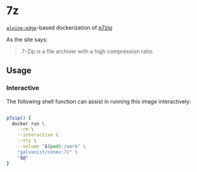 # 7z

[`alpine:edge`](https://hub.docker.com/_/alpine/)-based dockerization of [p7zip](https://www.7-zip.org/)

As the site says:

> 7-Zip is a file archiver with a high compression ratio.

## Usage

### Interactive

The following shell function can assist in running this image interactively:

```sh

p7zip() {
  docker run \
    --rm \
    --interactive \
    --tty \
    --volume "$(pwd):/work" \
    "galvanist/conex:7z" \
    "$@"
}

```
